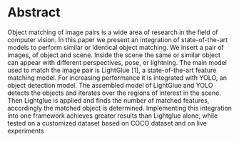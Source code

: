 # Abstract
Object matching of image pairs is a wide area of
research in the field of computer vision. In this paper we
present an integration of state-of-the-art models to
perform similar or identical object matching.
We insert a pair of images, of object and scene. Inside
the scene the same or similar object can appear with
different perspectives, pose, or lightning. The main
model used to match the image pair is LightGlue [1], a
state-of-the-art feature matching model. For increasing
performance it is integrated with YOLO, an object
detection model. The assembled model of LightGlue
and YOLO detects the objects and iterates over the
regions of interest in the scene. Then Lightglue is
applied and finds the number of matched features,
accordingly the matched object is determined.
Implementing this integration into one framework
achieves greater results than Lightglue alone, while
tested on a customized dataset based on COCO
dataset and on live experiments
